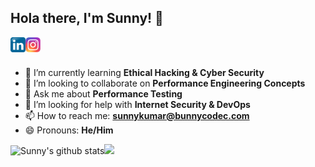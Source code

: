 ## Hola there, I'm Sunny! 👋

<a href="https://linkedin/in/bunnycodec">
  <img align="left" alt="Sunny Kumar | LinkedIn" width="24px" src="./assets/linkedin.png" />
</a>
<a href="https://instagram.com/bit_2_byte">
  <img align="left" alt="Sunny Kumar | Instagram" width="24px" src="./assets/instagram.png" />
</a>
<br />
<br />

<!-- [![Website](https://img.shields.io/website?label=Bunny_Codec&style=for-the-badge&url=https%3A%2F%2FBunnyCodec.com)](https://bunnycodec.com) -->

<!-- - 🔭 I’m currently working on **** -->

- 🌱  I’m currently learning **Ethical Hacking & Cyber Security**
- 👯  I’m looking to collaborate on **Performance Engineering Concepts**
- 💬  Ask me about **Performance Testing**
- 🤔  I’m looking for help with **Internet Security & DevOps**
- 📫  How to reach me: **sunnykumar@bunnycodec.com**
- 😄  Pronouns: **He/Him**

<img width="54%" src="https://github-readme-stats.vercel.app/api?username=bunnycodec&show_icons=true&include_all_commits=true&theme=vue-dark&exclude_repo=CWC_2019,Green_Gas" alt="Sunny's github stats" /><img width="45.1%" src="https://github-readme-stats.vercel.app/api/top-langs/?username=bunnycodec&layout=compact&theme=dark&exclude_repo=Green_Gas,Simone_Game" />
